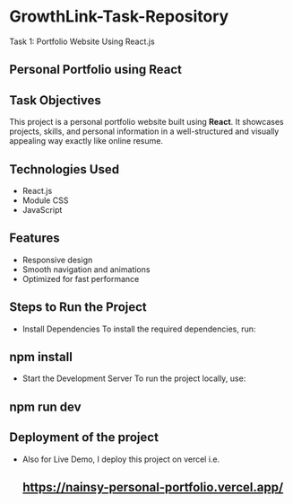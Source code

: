 # GrowthLink-Task-Repository
Task 1: Portfolio Website Using React.js

## Personal Portfolio using React

## Task Objectives
This project is a personal portfolio website built using **React**. It showcases projects, skills, and personal information in a well-structured and visually appealing way exactly like online resume.

## Technologies Used
- React.js
- Module CSS
- JavaScript

## Features
- Responsive design
- Smooth navigation and animations
- Optimized for fast performance

## Steps to Run the Project

- Install Dependencies
To install the required dependencies, run:
 ##  **npm install**
- Start the Development Server
To run the project locally, use:
##   **npm run dev**

## Deployment of the project
- Also for Live Demo, I deploy this project on vercel i.e.
  ## **https://nainsy-personal-portfolio.vercel.app/**
  
